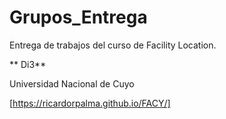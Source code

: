 # Grupos_Entrega

Entrega de trabajos del curso de Facility Location.

** Di3** 

Universidad Nacional de Cuyo

[https://ricardorpalma.github.io/FACY/]
